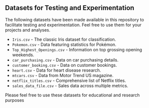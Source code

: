 ## Datasets for Testing and Experimentation

The following datasets have been made available in this repository to facilitate testing and experimentation. 
Feel free to use them for your projects and analyses.

- `Iris.csv` - The classic Iris dataset for classification.
- `Pokemon.csv` - Data featuring statistics for Pokémon.
- `Top_Highest_Openings.csv` - Information on top grossing opening weekends.
- `car_purchasing.csv` - Data on car purchasing details.
- `customer_booking.csv` - Data on customer bookings.
- `heart.csv` - Data for heart disease research.
- `mtcars.csv` - Data from Motor Trend US magazine.
- `netflix_titles.csv` - Comprehensive list of Netflix titles.
- `sales_data_file.csv` - Sales data across multiple metrics.

Please feel free to use these datasets for educational and research purposes
